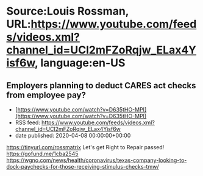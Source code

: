 # Source:Louis Rossman, URL:https://www.youtube.com/feeds/videos.xml?channel_id=UCl2mFZoRqjw_ELax4Yisf6w, language:en-US

## Employers planning to deduct CARES act checks from employee pay?
 - [https://www.youtube.com/watch?v=D635tHO-MPI](https://www.youtube.com/watch?v=D635tHO-MPI)
 - RSS feed: https://www.youtube.com/feeds/videos.xml?channel_id=UCl2mFZoRqjw_ELax4Yisf6w
 - date published: 2020-04-08 00:00:00+00:00

https://tinyurl.com/rossmatrix
Let's get Right to Repair passed! https://gofund.me/1cba2545
https://wgno.com/news/health/coronavirus/texas-company-looking-to-dock-paychecks-for-those-receiving-stimulus-checks-tmw/

